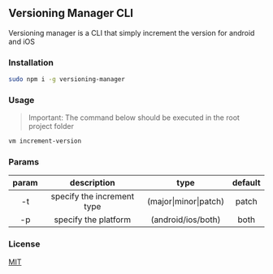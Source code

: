 ## Versioning Manager CLI

Versioning manager is a CLI that simply increment the version for android and iOS

### Installation

```bash
sudo npm i -g versioning-manager
```

### Usage

> Important: The command below should be executed in the root project folder

```bash
vm increment-version
```

### Params

| param |        description         |         type          | default |
| :---: | :------------------------: | :-------------------: | :-----: |
|  -t   | specify the increment type | (major\|minor\|patch) |  patch  |
|  -p   |    specify the platform    | (android\/ios\/both)  |  both   |

### License

[MIT](https://choosealicense.com/licenses/mit/)

